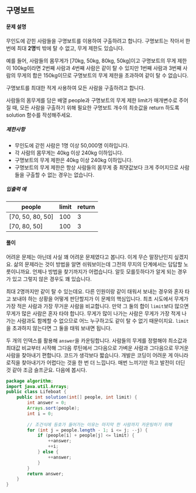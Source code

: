 ## 구명보트

#### 문제 설명

무인도에 갇힌 사람들을 구명보트를 이용하여 구출하려고 합니다. 구명보트는 작아서 한 번에 최대 **2명**씩 밖에 탈 수 없고, 무게 제한도 있습니다.

예를 들어, 사람들의 몸무게가 [70kg, 50kg, 80kg, 50kg]이고 구명보트의 무게 제한이 100kg이라면 2번째 사람과 4번째 사람은 같이 탈 수 있지만 1번째 사람과 3번째 사람의 무게의 합은 150kg이므로 구명보트의 무게 제한을 초과하여 같이 탈 수 없습니다.

구명보트를 최대한 적게 사용하여 모든 사람을 구출하려고 합니다.

사람들의 몸무게를 담은 배열 people과 구명보트의 무게 제한 limit가 매개변수로 주어질 때, 모든 사람을 구출하기 위해 필요한 구명보트 개수의 최솟값을 return 하도록 solution 함수를 작성해주세요.

##### 제한사항

- 무인도에 갇힌 사람은 1명 이상 50,000명 이하입니다.
- 각 사람의 몸무게는 40kg 이상 240kg 이하입니다.
- 구명보트의 무게 제한은 40kg 이상 240kg 이하입니다.
- 구명보트의 무게 제한은 항상 사람들의 몸무게 중 최댓값보다 크게 주어지므로 사람들을 구출할 수 없는 경우는 없습니다.

##### 입출력 예

| people           | limit | return |
| ---------------- | ----- | ------ |
| [70, 50, 80, 50] | 100   | 3      |
| [70, 80, 50]     | 100   | 3      |



#### 풀이

어려운 문제는 아닌데 사실 꽤 어려운 문제였다고 봅니다. 이게 무슨 말장난인지 싶겠지요. 삶의 문제라는 것이 방법을 알면 쉬워보이는데 그전의 무지의 단계에서는 답답할 노릇이니까요. 언제나 방법을 찾기까지가 어렵습니다. 알듯 모를듯하다가 알게 되는 경우가 있고 그렇지 않은 경우도 꽤 있습니다.

최대 2명까지만 같이 탈 수 있는데요. 다른 인원이랑 같이 태워서 보내는 경우와 혼자 타고 보내야 하는 상황을 어떻게 판단할지가 이 문제의 핵심입니다. 최초 시도에서 무게가 가장 적은 사람과 가장 무거운 사람을 비교합니다. 만약 그 둘의 합이 `limit`보다 많으면 무게가 많은 사람은 혼자 타야 합니다. 무게가 많이 나가는 사람은 무게가 가장 적게 나가는 사람과도 함께할 수 없으므로 어느 누구하고도 같이 탈 수 없기 때문이지요. `limit`을 초과하지 않는다면 그 둘을 태워 보내면 됩니다.

두 개의 인덱스를 활용해 `answer`을 카운팅합니다. 사람들의 무게를 정렬해야 최소값과 최대값 비교부터 시작해 그다음 루틴에서 그다음으로 가벼운 사람과 그다음으로 무거운 사람을 찾아내기 편합니다. 코드가 생각보다 짧습니다. 개발은 코딩이 어려운 게 아니라 로직을 찾아내기가 어렵다는 것을 한 번 더 느낍니다. 매번 느끼기만 하고 발전이 더딘 것 같아 조금 슬프군요. 다음에 봅시다.

```java
package algorithm;
import java.util.Arrays;
public class Lifeboat {
	public int solution(int[] people, int limit) {
		int answer = 0;
		Arrays.sort(people);
		int i = 0;
        
        // 조건식에 등호가 들어가는 이유는 마지막 한 사람까지 카운팅하기 위해
		for (int j = people.length - 1; i <= j; --j) {
			if (people[i] + people[j] <= limit) {
				++answer;
				++i;
			} else {
				++answer;
			}
		}		
		return answer;
	}	
}
```

